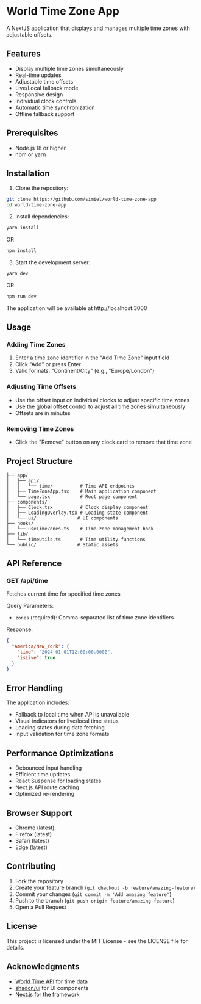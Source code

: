 # World Time Zone App

A NextJS application that displays and manages multiple time zones with adjustable offsets.

## Features

- Display multiple time zones simultaneously
- Real-time updates
- Adjustable time offsets
- Live/Local fallback mode
- Responsive design
- Individual clock controls
- Automatic time synchronization
- Offline fallback support

## Prerequisites

- Node.js 18 or higher
- npm or yarn

## Installation

1. Clone the repository:

```bash
git clone https://github.com/simiel/world-time-zone-app
cd world-time-zone-app
````

2. Install dependencies:

```bash
yarn install
```

OR

```bash
npm install
```

3. Start the development server:

```bash
yarn dev
```

OR

```bash
npm run dev
```

The application will be available at http://localhost:3000

## Usage

### Adding Time Zones

1. Enter a time zone identifier in the "Add Time Zone" input field
2. Click "Add" or press Enter
3. Valid formats: "Continent/City" (e.g., "Europe/London")

### Adjusting Time Offsets

- Use the offset input on individual clocks to adjust specific time zones
- Use the global offset control to adjust all time zones simultaneously
- Offsets are in minutes

### Removing Time Zones

- Click the "Remove" button on any clock card to remove that time zone

## Project Structure

```
├── app/
│   ├── api/
│   │   └── time/          # Time API endpoints
│   ├── TimeZoneApp.tsx    # Main application component
│   └── page.tsx           # Root page component
├── components/
│   ├── Clock.tsx          # Clock display component
│   ├── LoadingOverlay.tsx # Loading state component
│   └── ui/               # UI components
├── hooks/
│   └── useTimeZones.ts    # Time zone management hook
├── lib/
│   └── timeUtils.ts       # Time utility functions
└── public/               # Static assets
```

## API Reference

### GET /api/time

Fetches current time for specified time zones

Query Parameters:

- `zones` (required): Comma-separated list of time zone identifiers

Response:

```json
{
  "America/New_York": {
    "time": "2024-01-01T12:00:00.000Z",
    "isLive": true
  }
}
```

## Error Handling

The application includes:

- Fallback to local time when API is unavailable
- Visual indicators for live/local time status
- Loading states during data fetching
- Input validation for time zone formats

## Performance Optimizations

- Debounced input handling
- Efficient time updates
- React Suspense for loading states
- Next.js API route caching
- Optimized re-rendering

## Browser Support

- Chrome (latest)
- Firefox (latest)
- Safari (latest)
- Edge (latest)

## Contributing

1. Fork the repository
2. Create your feature branch (`git checkout -b feature/amazing-feature`)
3. Commit your changes (`git commit -m 'Add amazing feature'`)
4. Push to the branch (`git push origin feature/amazing-feature`)
5. Open a Pull Request

## License

This project is licensed under the MIT License - see the LICENSE file for details.

## Acknowledgments

- [World Time API](http://worldtimeapi.org/) for time data
- [shadcn/ui](https://ui.shadcn.com/) for UI components
- [Next.js](https://nextjs.org/) for the framework

```

```
